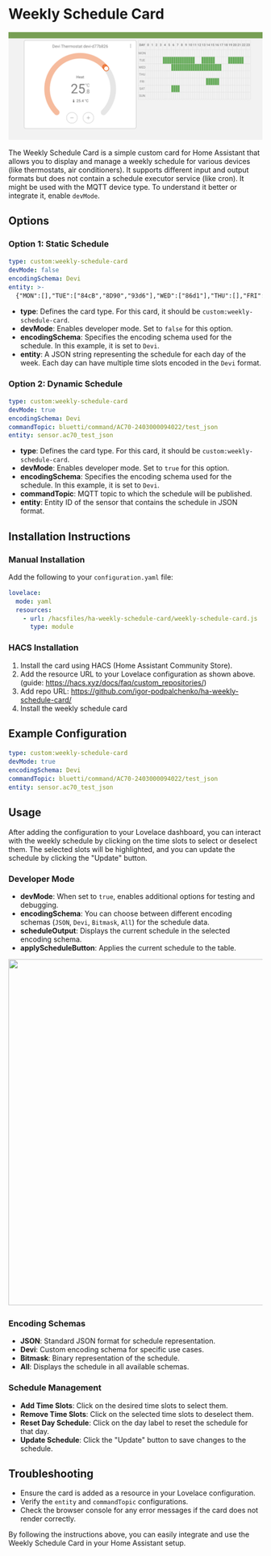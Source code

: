 # Weekly Schedule Card

![Weekly Schedule UI](images/weekly-schedule-ui.png)

The Weekly Schedule Card is a simple custom card for Home Assistant that allows you to display and manage a weekly schedule for various devices (like thermostats, air conditioners).
It supports different input and output formats but does not contain a schedule executor service (like cron). It might be used with the MQTT device type.
To understand it better or integrate it, enable `devMode`.

## Options

### Option 1: Static Schedule

```yaml
type: custom:weekly-schedule-card
devMode: false
encodingSchema: Devi
entity: >-
  {"MON":[],"TUE":["84cB","8D90","93d6"],"WED":["86d1"],"THU":[],"FRI":["8E91"],"SAT":[],"SUN":[]}
```

- **type**: Defines the card type. For this card, it should be `custom:weekly-schedule-card`.
- **devMode**: Enables developer mode. Set to `false` for this option.
- **encodingSchema**: Specifies the encoding schema used for the schedule. In this example, it is set to `Devi`.
- **entity**: A JSON string representing the schedule for each day of the week. Each day can have multiple time slots encoded in the `Devi` format.

### Option 2: Dynamic Schedule

```yaml
type: custom:weekly-schedule-card
devMode: true
encodingSchema: Devi
commandTopic: bluetti/command/AC70-2403000094022/test_json
entity: sensor.ac70_test_json
```

- **type**: Defines the card type. For this card, it should be `custom:weekly-schedule-card`.
- **devMode**: Enables developer mode. Set to `true` for this option.
- **encodingSchema**: Specifies the encoding schema used for the schedule. In this example, it is set to `Devi`.
- **commandTopic**: MQTT topic to which the schedule will be published.
- **entity**: Entity ID of the sensor that contains the schedule in JSON format.

## Installation Instructions

### Manual Installation

Add the following to your `configuration.yaml` file:

```yaml
lovelace:
  mode: yaml
  resources:
    - url: /hacsfiles/ha-weekly-schedule-card/weekly-schedule-card.js
      type: module
```

### HACS Installation

1. Install the card using HACS (Home Assistant Community Store).
2. Add the resource URL to your Lovelace configuration as shown above. (guide: https://hacs.xyz/docs/faq/custom_repositories/)
3. Add repo URL: https://github.com/igor-podpalchenko/ha-weekly-schedule-card/
4. Install the weekly schedule card

## Example Configuration

```yaml
type: custom:weekly-schedule-card
devMode: true
encodingSchema: Devi
commandTopic: bluetti/command/AC70-2403000094022/test_json
entity: sensor.ac70_test_json
```

## Usage

After adding the configuration to your Lovelace dashboard, you can interact with the weekly schedule by clicking on the time slots to select or deselect them. The selected slots will be highlighted, and you can update the schedule by clicking the "Update" button.

### Developer Mode

- **devMode**: When set to `true`, enables additional options for testing and debugging.
- **encodingSchema**: You can choose between different encoding schemas (`JSON`, `Devi`, `Bitmask`, `All`) for the schedule data.
- **scheduleOutput**: Displays the current schedule in the selected encoding schema.
- **applyScheduleButton**: Applies the current schedule to the table.

<img src="https://github.com/igor-podpalchenko/ha-weekly-schedule-card/blob/main/images/weekly-schedule-dev-mode.png" width="508" height="685" />

### Encoding Schemas

- **JSON**: Standard JSON format for schedule representation.
- **Devi**: Custom encoding schema for specific use cases.
- **Bitmask**: Binary representation of the schedule.
- **All**: Displays the schedule in all available schemas.

### Schedule Management

- **Add Time Slots**: Click on the desired time slots to select them.
- **Remove Time Slots**: Click on the selected time slots to deselect them.
- **Reset Day Schedule**: Click on the day label to reset the schedule for that day.
- **Update Schedule**: Click the "Update" button to save changes to the schedule.

## Troubleshooting

- Ensure the card is added as a resource in your Lovelace configuration.
- Verify the `entity` and `commandTopic` configurations.
- Check the browser console for any error messages if the card does not render correctly.

By following the instructions above, you can easily integrate and use the Weekly Schedule Card in your Home Assistant setup.
